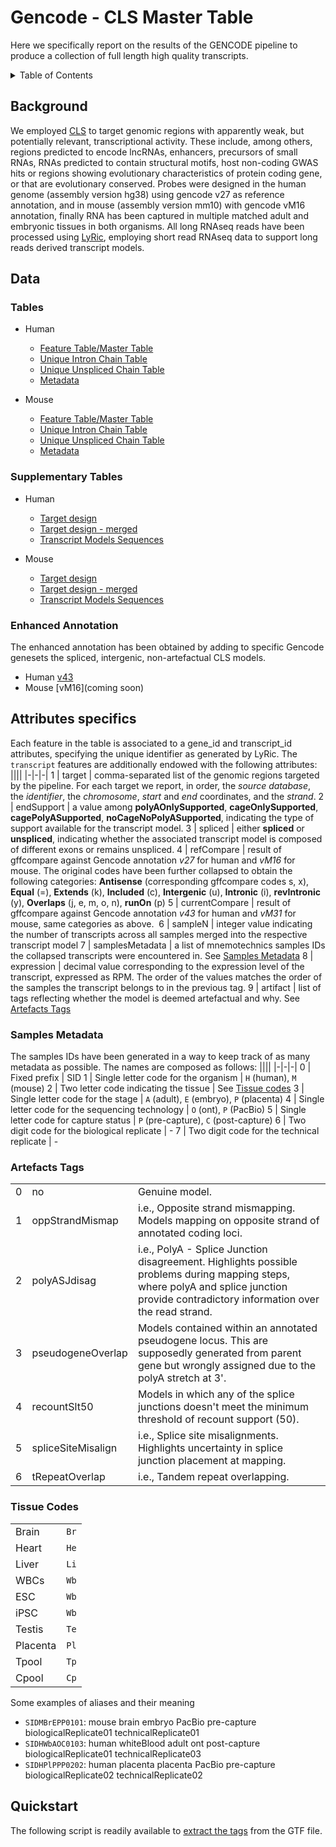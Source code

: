 # Gencode - CLS Master Table
Here we specifically report on the results of the GENCODE pipeline to produce a collection of full length high quality transcripts. 

<!-- TABLE OF CONTENTS -->
<details>
  <summary>Table of Contents</summary>
  <ul>
    <li><a href="#background">Background</a></li>
    <li><a href="#data">Data</a>
      <ul>
        <li><a href="#tables">Tables</a></li>
        <li><a href="#supplementary-data">Supplementary Data</a></li>
        <li><a href="#enhanced-annotation">Enhanced Annotation</a></li>
      </ul>
    </li>
    <li><a href="#attributes-specifics">Attributes specifics</a>
      <ul>
        <li><a href="#samples-metadata">Samples Metadata</a></li>
        <li><a href="#artefacts-tags">Artefacts Tags</a></li>
        <li><a href="#tissue-codes">Tissue Codes</a></li>
      </ul>
    </li>
    <li><a href="#quickstart">Quickstart</a></il>
  </ul>
</details>

## Background
We employed [CLS](https://link.springer.com/protocol/10.1007/978-1-0716-1158-6_9) to target genomic regions with apparently weak, but potentially relevant, transcriptional activity. These include, among others, regions predicted to encode lncRNAs, enhancers, precursors of small RNAs, RNAs predicted to contain structural motifs, host non-coding GWAS hits or regions showing evolutionary characteristics of protein coding gene, or that are evolutionary conserved. Probes were designed in the human genome (assembly version hg38) using gencode v27 as reference annotation, and in mouse (assembly version mm10) with gencode vM16 annotation, finally RNA has been captured in multiple matched adult and embryonic tissues in both organisms. All long RNAseq reads have been processed using [LyRic](https://github.com/guigolab/LyRic), employing short read RNAseq data to support long reads derived transcript models.

## Data
### Tables

- Human
  - [Feature Table/Master Table](https://github.com/guigolab/gencode-cls-master-table/releases/latest/download/Hv3_masterTable_refined.gtf.gz)
  - [Unique Intron Chain Table](https://github.com/guigolab/gencode-cls-master-table/releases/latest/download/Hv3_splicedmasterTable_refined.gtf.gz)
  - [Unique Unspliced Chain Table](https://github.com/guigolab/gencode-cls-master-table/releases/latest/download/Hv3_unsplicedmasterTable_refined.gtf.gz)
  - [Metadata](https://github.com/guigolab/gencode-cls-master-table/releases/download/GencodeCLS_v1.0/Hv3_metadata.tsv.gz)
  
- Mouse
  - [Feature Table/Master Table](https://github.com/guigolab/gencode-cls-master-table/releases/latest/download/Mv2_masterTable_refined.gtf.gz)
  - [Unique Intron Chain Table](https://github.com/guigolab/gencode-cls-master-table/releases/latest/download/Mv2_splicedmasterTable_refined.gtf.gz)
  - [Unique Unspliced Chain Table](https://github.com/guigolab/gencode-cls-master-table/releases/latest/download/Mv2_unsplicedmasterTable_refined.gtf.gz)
  - [Metadata](https://github.com/guigolab/gencode-cls-master-table/releases/download/GencodeCLS_v1.0/Mv2_metadata.tsv.gz)


### Supplementary Tables

- Human
  - [Target design](https://github.com/guigolab/gencode-cls-master-table/releases/download/Supplementary/Hv3_CLS3_targetDesign.gtf.gz)
  - [Target design - merged](https://github.com/guigolab/gencode-cls-master-table/releases/download/Supplementary/Hv3_CLS3_targetDesign_mergedRegions.gtf.gz)
  - [Transcript Models Sequences](https://github.com/guigolab/gencode-cls-master-table/releases/download/GencodeCLS_v2.1/Hv3_masterTable.fa.gz)
  
- Mouse
  - [Target design](https://github.com/guigolab/gencode-cls-master-table/releases/download/Supplementary/Mv2_CLS3_targetDesign.gtf.gz)
  - [Target design - merged](https://github.com/guigolab/gencode-cls-master-table/releases/download/Supplementary/Mv2_CLS3_targetDesign_mergedRegions.gtf.gz)
  - [Transcript Models Sequences](https://github.com/guigolab/gencode-cls-master-table/releases/download/GencodeCLS_v2.1/Mv2_masterTable.fa.gz)

### Enhanced Annotation
The enhanced annotation has been obtained by adding to specific Gencode genesets the spliced, intergenic, non-artefactual CLS models.

- Human [v43](https://github.com/guigolab/gencode-cls-master-table/releases/download/EnhancedAnnotationv3.0/Hv3_enhancedCLS3_refined_+gencodev43.loci.refmerged.gff.gz)
- Mouse [vM16](coming soon)

## Attributes specifics
Each feature in the table is associated to a gene_id and transcript_id attributes, specifying the unique identifier as generated by LyRic.
The `transcript` features are additionally endowed with the following attributes:
||||
|-|-|-|
1 | target | comma-separated list of the genomic regions targeted by the pipeline. For each target we report, in order, the *source database*, the *identifier*, the *chromosome*, *start* and *end* coordinates, and the *strand*.
2 | endSupport | a value among **polyAOnlySupported**, **cageOnlySupported**, **cagePolyASupported**, **noCageNoPolyASupported**, indicating the type of support available for the transcript model.
3 | spliced | either **spliced** or **unspliced**, indicating whether the associated transcript model is composed of different exons or remains unspliced.
4 | refCompare | result of gffcompare against Gencode annotation *v27* for human and *vM16* for mouse. The original codes have been further collapsed to obtain the following categories: **Antisense** (corresponding gffcompare codes s, x), **Equal** (=), **Extends** (k), **Included** (c), **Intergenic** (u), **Intronic** (i), **revIntronic** (y), **Overlaps** (j, e, m, o, n), **runOn** (p)
5 | currentCompare | result of gffcompare against Gencode annotation *v43* for human and *vM31* for mouse, same categories as above. 
6 | sampleN | integer value indicating the number of transcripts across all samples merged into the respective transcript model
7 | samplesMetadata | a list of mnemotechnics samples IDs the collapsed transcripts were encountered in. See [Samples Metadata](#samples-metadata)
8 | expression | decimal value corresponding to the expression level of the transcript, expressed as RPM. The order of the values matches the order of the samples the transcript belongs to in the previous tag.
9 | artifact | list of tags reflecting whether the model is deemed artefactual and why. See [Artefacts Tags](#artefacts-tags)

### Samples Metadata
The samples IDs have been generated in a way to keep track of as many metadata as possible. The names are composed as follows:
||||
|-|-|-|
0 | Fixed prefix | SID
1 | Single letter code for the organism | `H` (human), `M` (mouse)
2 | Two letter code indicating the tissue | See [Tissue codes](#tissue-codes)
3 | Single letter code for the stage | `A` (adult), `E` (embryo), `P` (placenta)
4 | Single letter code for the sequencing technology | `O` (ont), `P` (PacBio)
5 | Single letter code for capture status | `P` (pre-capture), `C` (post-capture)
6 | Two digit code for the biological replicate | - 
7 | Two digit code for the technical replicate | - 


### Artefacts Tags
||||
|-|-|-|
0 | no | Genuine model.
1 | oppStrandMismap | i.e., Opposite strand mismapping. Models mapping on opposite strand of annotated coding loci.
2 | polyASJdisag | i.e., PolyA - Splice Junction disagreement. Highlights possible problems during mapping steps, where polyA and splice junction provide contradictory information over the read strand.
3 | pseudogeneOverlap | Models contained within an annotated pseudogene locus. This are supposedly generated from parent gene but wrongly assigned due to the polyA stretch at 3'.
4 | recountSlt50 | Models in which any of the splice junctions doesn't meet the minimum threshold of recount support (50).
5 | spliceSiteMisalign | i.e., Splice site misalignments. Highlights uncertainty in splice junction placement at mapping.
6 | tRepeatOverlap | i.e., Tandem repeat overlapping.

### Tissue Codes
|||
|-|-|
Brain | `Br`
Heart | `He`
Liver | `Li`
WBCs | `Wb`
ESC | `Wb`
iPSC | `Wb`
Testis | `Te`
Placenta | `Pl`
Tpool | `Tp`
Cpool | `Cp`

Some examples of aliases and their meaning
 * `SIDMBrEPP0101`: mouse brain embryo PacBio pre-capture biologicalReplicate01 technicalReplicate01
 * `SIDHWbAOC0103`: human whiteBlood adult ont post-capture biologicalReplicate01 technicalReplicate03
 * `SIDHPlPPP0202`: human placenta placenta PacBio pre-capture biologicalReplicate02 technicalReplicate02


## Quickstart
The following script is readily available to [extract the tags](https://github.com/abreschi/utils/blob/master/extract.gtf.tags.sh) from the GTF file.
